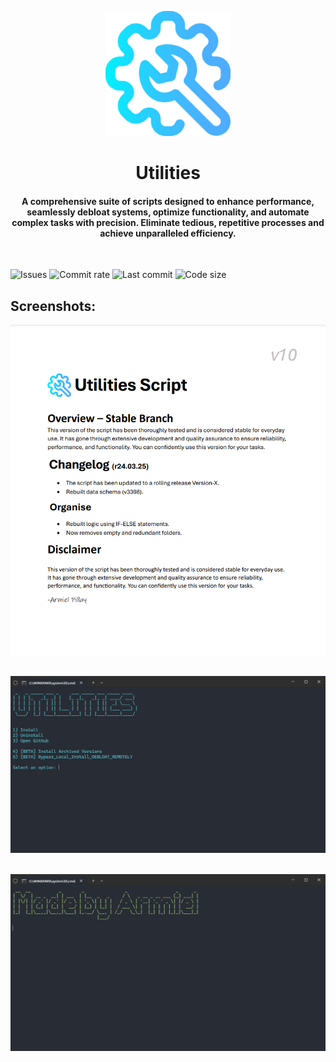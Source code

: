 <p align="center"><img src="https://github.com/Abscissa24/Utilities/blob/main/Assets/support.png" width="200"></a>
<h1 align="center"><b>Utilities</b></h1>
<h4 align="center">A comprehensive suite of scripts designed to enhance performance, seamlessly debloat systems, optimize functionality, and automate complex tasks with precision.
Eliminate tedious, repetitive processes and achieve unparalleled efficiency.
</h4>
<br />

<p align="center">
  
![Issues](https://img.shields.io/github/issues/Abscissa24/Utilities)
![Commit rate](https://img.shields.io/badge/Commit%20rate-3/month-blue)
![Last commit](https://img.shields.io/github/last-commit/Abscissa24/Utilities)
![Code size](https://img.shields.io/github/repo-size/Abscissa24/Utilities)


## Screenshots:

<img src="https://github.com/Abscissa24/Utilities/blob/main/Assets/Screenshots/DOC.png?raw=true"></a>
<br />
<br />

<img src="https://github.com/Abscissa24/Utilities/blob/main/Assets/Screenshots/Setup.png?raw=true"></a>
<br />
<br />

<img src="https://github.com/Abscissa24/Utilities/blob/main/Assets/Screenshots/Me.png?raw=true"></a>
<br />
